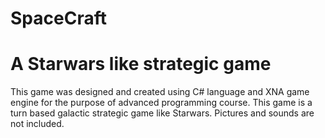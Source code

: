 # SpaceCraft
A Starwars like strategic game
==============================
This game was designed and created using C# language and XNA game engine for the purpose of advanced programming course.
This game is a turn based galactic strategic game like Starwars.
Pictures and sounds are not included.
